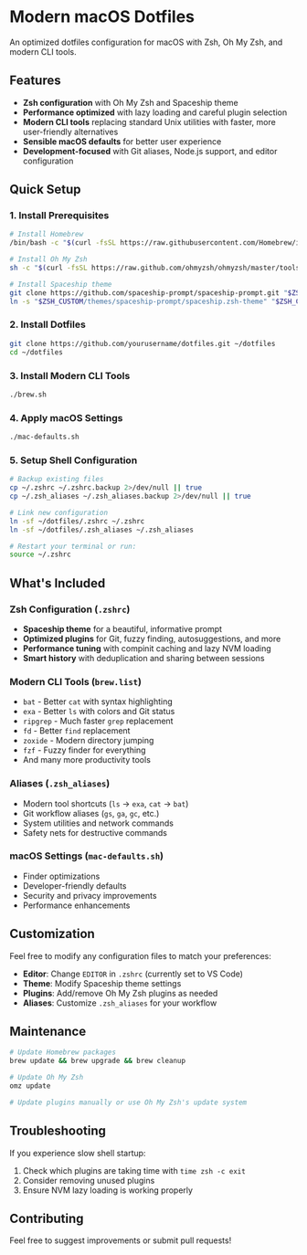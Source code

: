 # Modern macOS Dotfiles

An optimized dotfiles configuration for macOS with Zsh, Oh My Zsh, and modern CLI tools.

## Features

- **Zsh configuration** with Oh My Zsh and Spaceship theme
- **Performance optimized** with lazy loading and careful plugin selection
- **Modern CLI tools** replacing standard Unix utilities with faster, more user-friendly alternatives
- **Sensible macOS defaults** for better user experience
- **Development-focused** with Git aliases, Node.js support, and editor configuration

## Quick Setup

### 1. Install Prerequisites
```bash
# Install Homebrew
/bin/bash -c "$(curl -fsSL https://raw.githubusercontent.com/Homebrew/install/HEAD/install.sh)"

# Install Oh My Zsh
sh -c "$(curl -fsSL https://raw.github.com/ohmyzsh/ohmyzsh/master/tools/install.sh)"

# Install Spaceship theme
git clone https://github.com/spaceship-prompt/spaceship-prompt.git "$ZSH_CUSTOM/themes/spaceship-prompt" --depth=1
ln -s "$ZSH_CUSTOM/themes/spaceship-prompt/spaceship.zsh-theme" "$ZSH_CUSTOM/themes/spaceship.zsh-theme"
```

### 2. Install Dotfiles
```bash
git clone https://github.com/yourusername/dotfiles.git ~/dotfiles
cd ~/dotfiles
```

### 3. Install Modern CLI Tools
```bash
./brew.sh
```

### 4. Apply macOS Settings
```bash
./mac-defaults.sh
```

### 5. Setup Shell Configuration
```bash
# Backup existing files
cp ~/.zshrc ~/.zshrc.backup 2>/dev/null || true
cp ~/.zsh_aliases ~/.zsh_aliases.backup 2>/dev/null || true

# Link new configuration
ln -sf ~/dotfiles/.zshrc ~/.zshrc
ln -sf ~/dotfiles/.zsh_aliases ~/.zsh_aliases

# Restart your terminal or run:
source ~/.zshrc
```

## What's Included

### Zsh Configuration (`.zshrc`)
- **Spaceship theme** for a beautiful, informative prompt
- **Optimized plugins** for Git, fuzzy finding, autosuggestions, and more
- **Performance tuning** with compinit caching and lazy NVM loading
- **Smart history** with deduplication and sharing between sessions

### Modern CLI Tools (`brew.list`)
- `bat` - Better `cat` with syntax highlighting
- `exa` - Better `ls` with colors and Git status
- `ripgrep` - Much faster `grep` replacement
- `fd` - Better `find` replacement
- `zoxide` - Modern directory jumping
- `fzf` - Fuzzy finder for everything
- And many more productivity tools

### Aliases (`.zsh_aliases`)
- Modern tool shortcuts (`ls` → `exa`, `cat` → `bat`)
- Git workflow aliases (`gs`, `ga`, `gc`, etc.)
- System utilities and network commands
- Safety nets for destructive commands

### macOS Settings (`mac-defaults.sh`)
- Finder optimizations
- Developer-friendly defaults
- Security and privacy improvements
- Performance enhancements

## Customization

Feel free to modify any configuration files to match your preferences:

- **Editor**: Change `EDITOR` in `.zshrc` (currently set to VS Code)
- **Theme**: Modify Spaceship theme settings
- **Plugins**: Add/remove Oh My Zsh plugins as needed
- **Aliases**: Customize `.zsh_aliases` for your workflow

## Maintenance

```bash
# Update Homebrew packages
brew update && brew upgrade && brew cleanup

# Update Oh My Zsh
omz update

# Update plugins manually or use Oh My Zsh's update system
```

## Troubleshooting

If you experience slow shell startup:
1. Check which plugins are taking time with `time zsh -c exit`
2. Consider removing unused plugins
3. Ensure NVM lazy loading is working properly

## Contributing

Feel free to suggest improvements or submit pull requests!
